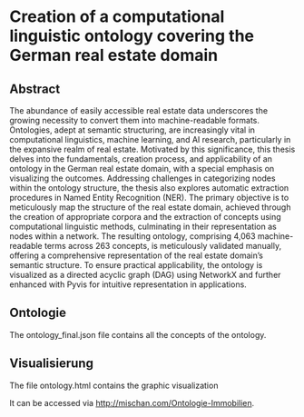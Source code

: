# Creation of a computational linguistic ontology covering the German real estate domain



## Abstract
The abundance of easily accessible real estate data underscores the growing necessity to convert them into machine-readable formats. Ontologies, adept at semantic structuring, are increasingly vital in computational linguistics, machine learning, and AI research, particularly in the expansive realm of real estate. Motivated by this significance, this thesis delves into the fundamentals, creation process, and applicability of an ontology in the German real estate domain, with a special emphasis on visualizing the outcomes. Addressing challenges in categorizing nodes within the ontology structure, the thesis also explores automatic extraction procedures in Named Entity Recognition (NER). The primary objective is to meticulously map the structure of the real estate domain, achieved through the creation of appropriate corpora and the extraction of concepts using computational linguistic methods, culminating in their representation as nodes within a network. The resulting ontology, comprising 4,063 machine-readable terms across 263 concepts, is meticulously validated manually, offering a comprehensive representation of the real estate domain’s semantic structure. To ensure practical applicability, the ontology is visualized as a directed acyclic graph (DAG) using NetworkX and further enhanced with Pyvis for intuitive representation in applications.

## Ontologie
The ontology_final.json file contains all the concepts of the ontology.


## Visualisierung
The file ontology.html contains the graphic visualization

It can be accessed via http://mischan.com/Ontologie-Immobilien.

